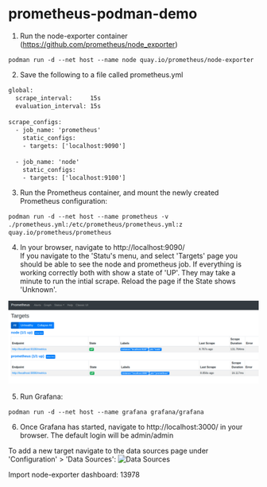 # prometheus-podman-demo


1. Run the node-exporter container (https://github.com/prometheus/node_exporter)
```
podman run -d --net host --name node quay.io/prometheus/node-exporter
```

2. Save the following to a file called prometheus.yml
```
global:
  scrape_interval:     15s
  evaluation_interval: 15s

scrape_configs:
  - job_name: 'prometheus'
    static_configs:
    - targets: ['localhost:9090']

  - job_name: 'node'
    static_configs:
    - targets: ['localhost:9100']
```

3. Run the Prometheus container, and mount the newly created Prometheus configuration:
```
podman run -d --net host --name prometheus -v ./prometheus.yml:/etc/prometheus/prometheus.yml:z quay.io/prometheus/prometheus
```

4. In your browser, navigate to http://localhost:9090/  
If you navigate to the 'Statu's menu, and select 'Targets' page you should be able to see the node and prometheus job. If everything is working correctly both with show a state of 'UP'. They may take a minute to run the intial scrape. Reload the page if the State shows 'Unknown'.

![Prometheus Targets Page](screenshots/prometheus-targets.png "Prometheus Targets Page")

5. Run Grafana:
```
podman run -d --net host --name grafana grafana/grafana
```

6. Once Grafana has started, navigate to http://localhost:3000/ in your browser. The default login will be admin/admin  
  
To add a new target navigate to the data sources page under 'Configuration' > 'Data Sources':
![Data Sources](screenshots/grafana-datasources.png "Data Sources")

Import node-exporter dashboard: 13978
